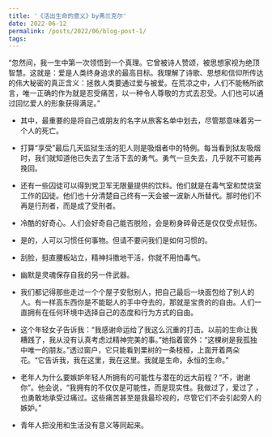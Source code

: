 ```yaml
---
title: '《活出生命的意义》by弗兰克尔'
date: 2022-06-12
permalink: /posts/2022/06/blog-post-1/
tags:
---
```


“忽然间，我一生中第一次领悟到一个真理。它曾被诗人赞颂，被思想家视为绝顶智慧。这就是：爱是人类终身追求的最高目标。我理解了诗歌、思想和信仰所传达的伟大秘密的真正含义：拯救人类要通过爱与被爱。在荒凉之中，人们不能畅所欲言，唯一正确的作为就是忍受痛苦，以一种令人尊敬的方式去忍受。人们也可以通过回忆爱人的形象获得满足。”

- 其中，最重要的是将自己或朋友的名字从旅客名单中划去，尽管那意味着另一个人的死亡。

- 打算“享受”最后几天监狱生活的犯人则是吸烟者中的特例。每当看到狱友吸烟时，我们就知道他已失去了生活下去的勇气。勇气一旦失去，几乎就不可能再挽回。

- 还有一些囚徒可以得到党卫军无限量提供的饮料。他们就是在毒气室和焚烧室工作的囚徒。他们也十分清楚自己终有一天会被一波新人所替代。那时他们不再是行刑者，而是成了受刑者。

- 冷酷的好奇心。人们会好奇自己能否脱险，会是粉身碎骨还是仅仅受点轻伤。

- 是的，人可以习惯任何事物。但请不要问我们是如何习惯的。

- 刮脸，挺直腰板站立，精神抖擞地干活，你就不用怕毒气。

- 幽默是灵魂保存自我的另一件武器。

- 我们都记得那些走过一个个屋子安慰别人，把自己最后一块面包给了别人的人。有一样高东西你是不能聪人的手中夺去的，那就是宝贵的的自由。人们一直拥有在任何环境中选择自己的态度和行为方式的自由。

- 这个年轻女子告诉我：“我感谢命运给了我这么沉重的打击。以前的生命让我糟践了，我从没有认真考虑过精神完美的事。”她指着窗外：“这棵树是我孤独中唯一的朋友。”透过窗户，它只能看到栗树的一条枝桠，上面开着两朵花。“它告诉我，我在这里，我在这里。我就是生命。永恒的生命。”

- 老年人为什么要嫉妒年轻人所拥有的可能性与潜在的远大前程？“不，谢谢你”。他会说，“我拥有的不仅仅是可能性，而是现实性。我做过了，爱过了 ，也勇敢地承受过痛过。这些痛苦甚至是我最珍视的，尽管它们不会引起旁人的嫉妒。”

- 青年人把没用和生活没有意义等同起来。



